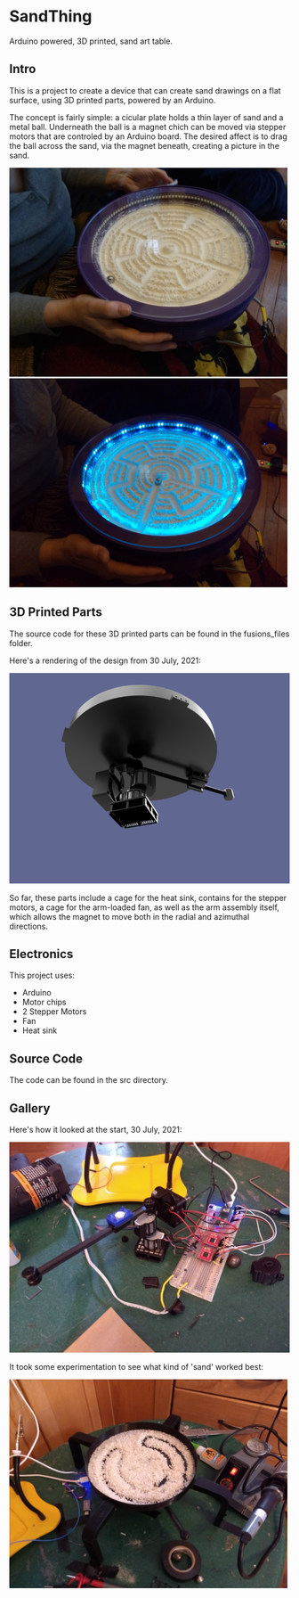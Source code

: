 # SandThing
Arduino powered, 3D printed, sand art table. 

## Intro

This is a project to create a device that can create sand drawings on a flat surface, using 3D printed parts, powered by an Arduino.

The concept is fairly simple: a cicular plate holds a thin layer of sand and a metal ball.  Underneath the ball is a magnet chich can be moved via stepper motors that are controled by an Arduino board.  The desired affect is to drag the ball across the sand, via the magnet beneath, creating a picture in the sand.

<img src="images/sandThingDone.jpg" width="500">

<img src="images/sandThingLights.jpg" width="500">



## 3D Printed Parts

The source code for these 3D printed parts can be found in the fusions_files folder.

Here's a rendering of the design from 30 July, 2021:

<img src="images/Sand Thing.PNG"></img>

So far, these parts include a cage for the heat sink, contains for the stepper motors, a cage for the arm-loaded fan, as well as the arm assembly itself, which allows the magnet to move both in the radial and azimuthal directions.

## Electronics

This project uses:
   * Arduino 
   * Motor chips
   * 2 Stepper Motors
   * Fan
   * Heat sink
   

## Source Code

The code can be found in the src directory.  

## Gallery

Here's how it looked at the start, 30 July, 2021:

<img src="images/sandThing29July2021.jpg"></img>

It took some experimentation to see what kind of 'sand' worked best:

<img src="images/sandThingDevelopment.jpg" width="500">


